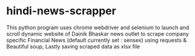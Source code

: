 # hindi-news-scrapper
This python program uses chrome webdriver and selenium to launch and scroll dynamic website of Dainik Bhaskar news outlet to scrape company specific Financial News (default currently set : sensex) using requests &amp; Beautiful soup, Lastly saving scraped data as xlsx file
